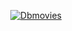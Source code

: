 <p align="center"><a href="https://dbmvs.com/"><img src="https://woocommerce.com/wp-content/themes/woo/images/logo-woocommerce@2x.png" alt="Dbmovies"></a></p>
